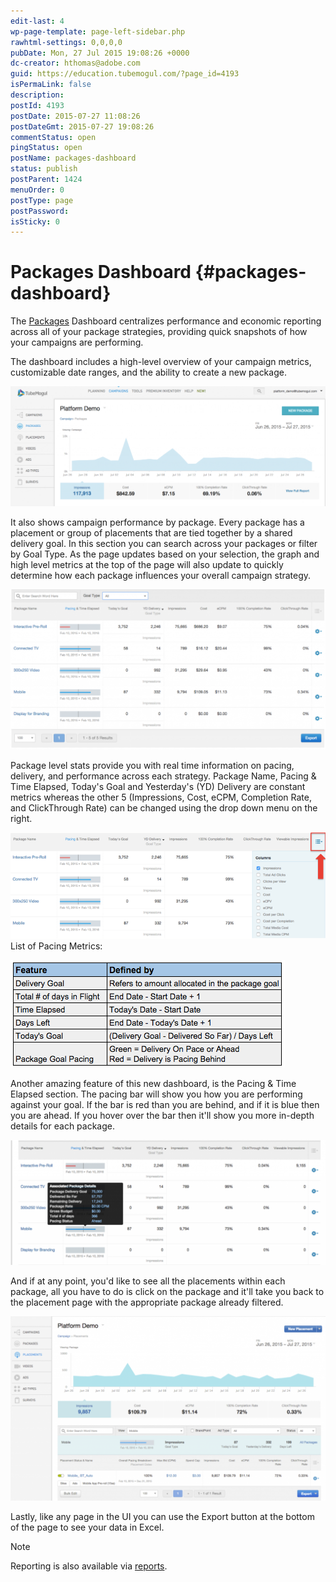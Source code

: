 ```yaml
---
edit-last: 4
wp-page-template: page-left-sidebar.php
rawhtml-settings: 0,0,0,0
pubDate: Mon, 27 Jul 2015 19:08:26 +0000
dc-creator: hthomas@adobe.com
guid: https://education.tubemogul.com/?page_id=4193
isPermaLink: false
description: 
postId: 4193
postDate: 2015-07-27 11:08:26
postDateGmt: 2015-07-27 19:08:26
commentStatus: open
pingStatus: open
postName: packages-dashboard
status: publish
postParent: 1424
menuOrder: 0
postType: page
postPassword: 
isSticky: 0
---
```


# Packages Dashboard {#packages-dashboard}

The [Packages](campaign-setup/packages.md) Dashboard centralizes performance and economic reporting across all of your package strategies, providing quick snapshots of how your campaigns are performing.

The dashboard includes a high-level overview of your campaign metrics, customizable date ranges, and the ability to create a new package.

[ ![package](assets/package-1024x389.png)](assets/package.png)

It also shows campaign performance by package. Every package has a placement or group of placements that are tied together by a shared delivery goal. In this section you can search across your packages or filter by Goal Type. As the page updates based on your selection, the graph and high level metrics at the top of the page will also update to quickly determine how each package influences your overall campaign strategy.

[ ![packages2](assets/packages2-1024x521.png)](assets/packages2.png)

Package level stats provide you with real time information on pacing, delivery, and performance across each strategy. Package Name, Pacing & Time Elapsed, Today's Goal and Yesterday's (YD) Delivery are constant metrics whereas the other 5 (Impressions, Cost, eCPM, Completion Rate, and ClickThrough Rate) can be changed using the drop down menu on the right.

[ ![packages2](assets/packages21.png)](assets/packages21.png)List of Pacing Metrics:

[ ![pacingdefintion](assets/pacingdefintion.png)](assets/pacingdefintion.png)

Another amazing feature of this new dashboard, is the Pacing & Time Elapsed section. The pacing bar will show you how you are performing against your goal. If the bar is red than you are behind, and if it is blue then you are ahead. If you hover over the bar then it'll show you more in-depth details for each package.

[ ![package3](assets/package3-1024x406.png)](assets/package3.png)

And if at any point, you'd like to see all the placements within each package, all you have to do is click on the package and it'll take you back to the placement page with the appropriate package already filtered.

[ ![package 4](assets/package-4-1024x600.png)](assets/package-4.png)

Lastly, like any page in the UI you can use the Export button at the bottom of the page to see your data in Excel.
>[!NOTE]
>
>Reporting is also available via [reports](../../user-guide/measurement/campaign-reporting/email-reports.md).
